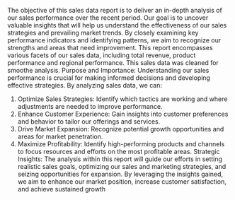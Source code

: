 The objective of this sales data report is to deliver an in-depth analysis of our sales performance over the recent period. Our goal is to uncover valuable insights that will help us understand the effectiveness of our sales strategies and prevailing market trends. By closely examining key performance indicators and identifying patterns, we aim to recognize our strengths and areas that need improvement.
This report encompasses various facets of our sales data, including total revenue, product
performance and regional performance. This sales data was cleaned for smoothe  analysis.
Purpose and Importance: Understanding our sales performance is crucial for making informed decisions and developing effective strategies. By analyzing sales data, we can:
1.	Optimize Sales Strategies: Identify which tactics are working and where adjustments are needed to improve performance.
2.	Enhance Customer Experience: Gain insights into customer preferences and behavior to tailor our offerings and services.
3.	Drive Market Expansion: Recognize potential growth opportunities and areas for market penetration.
4.	Maximize Profitability: Identify high-performing products and channels to focus resources and efforts on the most profitable areas.
Strategic Insights: The analysis within this report will guide our efforts in setting realistic sales goals, optimizing our sales and marketing strategies, and seizing opportunities for expansion. By leveraging the insights gained, we aim to enhance our market position, increase customer satisfaction, and achieve sustained growth

